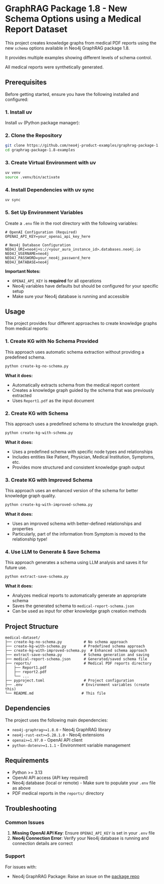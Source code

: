 # GraphRAG Package 1.8 - New Schema Options using a Medical Report Dataset

This project creates knowledge graphs from medical PDF reports using the new `schema` options available in Neo4j GraphRAG package 1.8. 

It provides multiple examples showing different levels of schema control.

All medical reports were synthetically generated.

## Prerequisites

Before getting started, ensure you have the following installed and configured:

### 1. Install uv
Install `uv` (Python package manager):

### 2. Clone the Repository
```bash
git clone https://github.com/neo4j-product-examples/graphrag-package-1.8-examples.git
cd graphrag-package-1.8-examples
```

### 3. Create Virtual Environment with uv
```bash
uv venv
source .venv/bin/activate
```

### 4. Install Dependencies with uv sync
```bash
uv sync
```

### 5. Set Up Environment Variables
Create a `.env` file in the root directory with the following variables:

```env
# OpenAI Configuration (Required)
OPENAI_API_KEY=your_openai_api_key_here

# Neo4j Database Configuration
NEO4J_URI=neo4j+s://<your_aura_instance_id>.databases.neo4j.io
NEO4J_USERNAME=neo4j
NEO4J_PASSWORD=your_neo4j_password_here
NEO4J_DATABASE=neo4j
```

**Important Notes:**
- `OPENAI_API_KEY` is **required** for all operations
- Neo4j variables have defaults but should be configured for your specific setup
- Make sure your Neo4j database is running and accessible

## Usage

The project provides four different approaches to create knowledge graphs from medical reports:

### 1. Create KG with No Schema Provided

This approach uses automatic schema extraction without providing a predefined schema.

```bash
python create-kg-no-schema.py
```

**What it does:**
- Automatically extracts schema from the medical report content
- Creates a knowledge graph guided by the schema that was previously extracted
- Uses `Report1.pdf` as the input document

### 2. Create KG with Schema

This approach uses a predefined schema to structure the knowledge graph.

```bash
python create-kg-with-schema.py
```

**What it does:**
- Uses a predefined schema with specific node types and relationships
- Includes entities like Patient, Physician, Medical Institution, Symptoms, etc.
- Provides more structured and consistent knowledge graph output

### 3. Create KG with Improved Schema

This approach uses an enhanced version of the schema for better knowledge graph quality.

```bash
python create-kg-with-improved-schema.py
```

**What it does:**
- Uses an improved schema with better-defined relationships and properties
- Particularly, part of the information from Symptom is moved to the relationship type!

### 4. Use LLM to Generate & Save Schema

This approach generates a schema using LLM analysis and saves it for future use.

```bash
python extract-save-schema.py
```

**What it does:**
- Analyzes medical reports to automatically generate an appropriate schema
- Saves the generated schema to `medical-report-schema.json`
- Can be used as input for other knowledge graph creation methods

## Project Structure

```
medical-dataset/
├── create-kg-no-schema.py          # No schema approach
├── create-kg-with-schema.py        # Predefined schema approach
├── create-kg-with-improved-schema.py  # Enhanced schema approach
├── extract-save-schema.py          # Schema generation and saving
├── medical-report-schema.json      # Generated/saved schema file
├── reports/                        # Medical PDF reports directory
│   ├── Report1.pdf
│   ├── report2.pdf
│   └── ...
├── pyproject.toml                  # Project configuration
├── .env                           # Environment variables (create this)
└── README.md                      # This file
```

## Dependencies

The project uses the following main dependencies:
- `neo4j-graphrag>=1.8.0` - Neo4j GraphRAG library
- `neo4j-rust-ext>=5.28.1.0` - Neo4j extensions
- `openai>=1.97.0` - OpenAI API client
- `python-dotenv>=1.1.1` - Environment variable management

## Requirements

- Python >= 3.13
- OpenAI API access (API key required)
- Neo4j database (local or remote) - Make sure to populate your `.env` file as above
- PDF medical reports in the `reports/` directory

## Troubleshooting

### Common Issues

1. **Missing OpenAI API Key**: Ensure `OPENAI_API_KEY` is set in your `.env` file
2. **Neo4j Connection Error**: Verify your Neo4j database is running and connection details are correct

### Support

For issues with:
- Neo4j GraphRAG Package: Raise an issue on the [package repo](https://github.com/neo4j/neo4j-graphrag-python)


